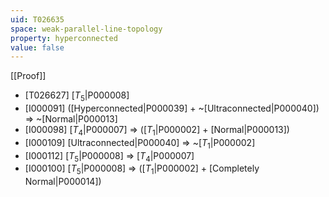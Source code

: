 ```yaml
---
uid: T026635
space: weak-parallel-line-topology
property: hyperconnected
value: false
---
```

[[Proof]]

* [T026627] [$T_5$|P000008]
* [I000091] ([Hyperconnected|P000039] + ~[Ultraconnected|P000040]) => ~[Normal|P000013]
* [I000098] [$T_4$|P000007] => ([$T_1$|P000002] + [Normal|P000013])
* [I000109] [Ultraconnected|P000040] => ~[$T_1$|P000002]
* [I000112] [$T_5$|P000008] => [$T_4$|P000007]
* [I000100] [$T_5$|P000008] => ([$T_1$|P000002] + [Completely Normal|P000014])

